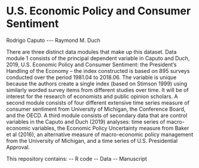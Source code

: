 # U.S. Economic Policy and Consumer Sentiment

Rodrigo Caputo --- Raymond M. Duch

There are three distinct data modules that make up this dataset.  Data module 1 consists of the principal dependent variable in Caputo and Duch, 2019, U.S. Economic Policy and Consumer Sentiment: the President’s Handling of the Economy – the index constructed is based on 895 surveys conducted over the period 1981.04 to 2018.06.  The variable is unique because the authors create a single index (based on Stimson 1999) using similarly worded survey items from different studies over time. It will be of interest for the research of economists and public opinion scholars.  A second module consists of four different extensive time series measure of consumer sentiment from University of Michigan, the Conference Board, and the OECD.  A third module consists of secondary data that are control variables in the Caputo and Duch (2019) analyses: time series of macro-economic variables, the Economic Policy Uncertainty measure from Baker et al (2016), an alternative measure of macro-economic policy management from the University of Michigan, and a time series of U.S. Presidential Approval.

This repository contains:
-- R code
-- Data
-- Manuscript

